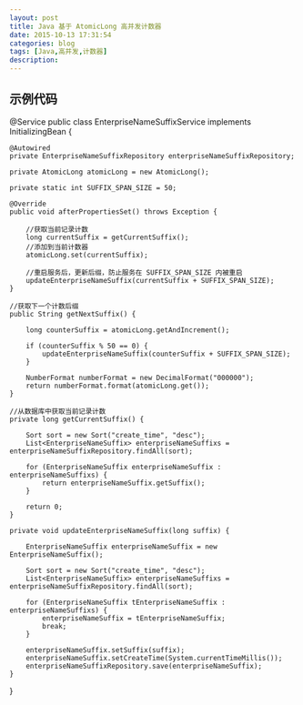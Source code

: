 ```yaml
---
layout: post
title: Java 基于 AtomicLong 高并发计数器
date: 2015-10-13 17:31:54
categories: blog
tags: [Java,高并发,计数器]
description:  
---
```



## 示例代码

@Service
public class EnterpriseNameSuffixService implements InitializingBean {

    @Autowired
    private EnterpriseNameSuffixRepository enterpriseNameSuffixRepository;

    private AtomicLong atomicLong = new AtomicLong();

    private static int SUFFIX_SPAN_SIZE = 50;

    @Override
    public void afterPropertiesSet() throws Exception {
    
        //获取当前记录计数
        long currentSuffix = getCurrentSuffix();
        //添加到当前计数器
        atomicLong.set(currentSuffix);

        //重启服务后，更新后缀，防止服务在 SUFFIX_SPAN_SIZE 内被重启
        updateEnterpriseNameSuffix(currentSuffix + SUFFIX_SPAN_SIZE);
    }

    //获取下一个计数后缀
    public String getNextSuffix() {

        long counterSuffix = atomicLong.getAndIncrement();

        if (counterSuffix % 50 == 0) {
            updateEnterpriseNameSuffix(counterSuffix + SUFFIX_SPAN_SIZE);
        }

        NumberFormat numberFormat = new DecimalFormat("000000");
        return numberFormat.format(atomicLong.get());
    }

    //从数据库中获取当前记录计数
    private long getCurrentSuffix() {

        Sort sort = new Sort("create_time", "desc");
        List<EnterpriseNameSuffix> enterpriseNameSuffixs = enterpriseNameSuffixRepository.findAll(sort);

        for (EnterpriseNameSuffix enterpriseNameSuffix : enterpriseNameSuffixs) {
            return enterpriseNameSuffix.getSuffix();
        }

        return 0;
    }

    private void updateEnterpriseNameSuffix(long suffix) {

        EnterpriseNameSuffix enterpriseNameSuffix = new EnterpriseNameSuffix();

        Sort sort = new Sort("create_time", "desc");
        List<EnterpriseNameSuffix> enterpriseNameSuffixs = enterpriseNameSuffixRepository.findAll(sort);

        for (EnterpriseNameSuffix tEnterpriseNameSuffix : enterpriseNameSuffixs) {
            enterpriseNameSuffix = tEnterpriseNameSuffix;
            break;
        }

        enterpriseNameSuffix.setSuffix(suffix);
        enterpriseNameSuffix.setCreateTime(System.currentTimeMillis());
        enterpriseNameSuffixRepository.save(enterpriseNameSuffix);
    }
}

